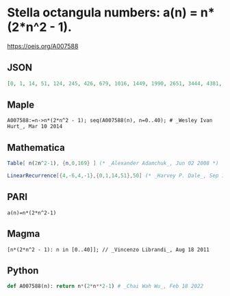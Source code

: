 # Stella octangula numbers: a\(n\) \= n\*\(2\*n^2 \- 1\)\.
https://oeis.org/A007588
## JSON
```JSON
[0, 1, 14, 51, 124, 245, 426, 679, 1016, 1449, 1990, 2651, 3444, 4381, 5474, 6735, 8176, 9809, 11646, 13699, 15980, 18501, 21274, 24311, 27624, 31225, 35126, 39339, 43876, 48749, 53970, 59551, 65504, 71841, 78574, 85715, 93276, 101269, 109706, 118599, 127960]
```
## Maple
```Maple
A007588:=n->n*(2*n^2 - 1); seq(A007588(n), n=0..40); # _Wesley Ivan Hurt_, Mar 10 2014
```
## Mathematica
```Mathematica
Table[ n(2n^2-1), {n,0,169} ] (* _Alexander Adamchuk_, Jun 02 2008 *)
```
```Mathematica
LinearRecurrence[{4,-6,4,-1},{0,1,14,51},50] (* _Harvey P. Dale_, Sep 16 2011 *)
```
## PARI
```PARI
a(n)=n*(2*n^2-1)
```
## Magma
```Magma
[n*(2*n^2 - 1): n in [0..40]]; // _Vincenzo Librandi_, Aug 18 2011
```
## Python
```Python
def A007588(n): return n*(2*n**2-1) # _Chai Wah Wu_, Feb 18 2022
```
